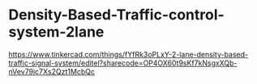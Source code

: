 # Density-Based-Traffic-control-system-2lane
https://www.tinkercad.com/things/fYfRk3oPLxY-2-lane-density-based-traffic-signal-system/editel?sharecode=OP4OX60t9sKf7kNsgxXQb-nVev79ic7Xs2Qzt1McbQc
